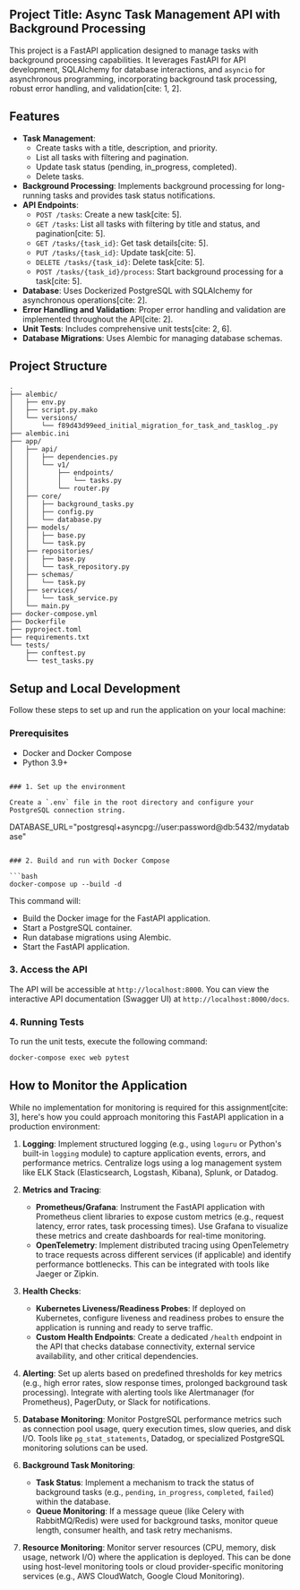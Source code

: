 ## Project Title: Async Task Management API with Background Processing

This project is a FastAPI application designed to manage tasks with background processing capabilities. It leverages FastAPI for API development, SQLAlchemy for database interactions, and `asyncio` for asynchronous programming, incorporating background task processing, robust error handling, and validation[cite: 1, 2].

## Features

* **Task Management**:
    * Create tasks with a title, description, and priority.
    * List all tasks with filtering and pagination.
    * Update task status (pending, in\_progress, completed).
    * Delete tasks.
* **Background Processing**: Implements background processing for long-running tasks and provides task status notifications.
* **API Endpoints**:
    * `POST /tasks`: Create a new task[cite: 5].
    * `GET /tasks`: List all tasks with filtering by title and status, and pagination[cite: 5].
    * `GET /tasks/{task_id}`: Get task details[cite: 5].
    * `PUT /tasks/{task_id}`: Update task[cite: 5].
    * `DELETE /tasks/{task_id}`: Delete task[cite: 5].
    * `POST /tasks/{task_id}/process`: Start background processing for a task[cite: 5].
* **Database**: Uses Dockerized PostgreSQL with SQLAlchemy for asynchronous operations[cite: 2].
* **Error Handling and Validation**: Proper error handling and validation are implemented throughout the API[cite: 2].
* **Unit Tests**: Includes comprehensive unit tests[cite: 2, 6].
* **Database Migrations**: Uses Alembic for managing database schemas.

## Project Structure

```
.
├── alembic/
│   ├── env.py
│   ├── script.py.mako
│   └── versions/
│       └── f89d43d99eed_initial_migration_for_task_and_tasklog_.py
├── alembic.ini
├── app/
│   ├── api/
│   │   ├── dependencies.py
│   │   └── v1/
│   │       ├── endpoints/
│   │       │   └── tasks.py
│   │       └── router.py
│   ├── core/
│   │   ├── background_tasks.py
│   │   ├── config.py
│   │   └── database.py
│   ├── models/
│   │   ├── base.py
│   │   └── task.py
│   ├── repositories/
│   │   ├── base.py
│   │   └── task_repository.py
│   ├── schemas/
│   │   └── task.py
│   ├── services/
│   │   └── task_service.py
│   └── main.py
├── docker-compose.yml
├── Dockerfile
├── pyproject.toml
├── requirements.txt
└── tests/
    ├── conftest.py
    └── test_tasks.py
```

## Setup and Local Development

Follow these steps to set up and run the application on your local machine:

### Prerequisites

* Docker and Docker Compose
* Python 3.9+

```

### 1. Set up the environment

Create a `.env` file in the root directory and configure your PostgreSQL connection string.

```
DATABASE_URL="postgresql+asyncpg://user:password@db:5432/mydatabase"
```

### 2. Build and run with Docker Compose

```bash
docker-compose up --build -d
```

This command will:
* Build the Docker image for the FastAPI application.
* Start a PostgreSQL container.
* Run database migrations using Alembic.
* Start the FastAPI application.

### 3. Access the API

The API will be accessible at `http://localhost:8000`. You can view the interactive API documentation (Swagger UI) at `http://localhost:8000/docs`.

### 4. Running Tests

To run the unit tests, execute the following command:

```bash
docker-compose exec web pytest
```

## How to Monitor the Application

While no implementation for monitoring is required for this assignment[cite: 3], here's how you could approach monitoring this FastAPI application in a production environment:

1.  **Logging**: Implement structured logging (e.g., using `loguru` or Python's built-in `logging` module) to capture application events, errors, and performance metrics. Centralize logs using a log management system like ELK Stack (Elasticsearch, Logstash, Kibana), Splunk, or Datadog.

2.  **Metrics and Tracing**:
    * **Prometheus/Grafana**: Instrument the FastAPI application with Prometheus client libraries to expose custom metrics (e.g., request latency, error rates, task processing times). Use Grafana to visualize these metrics and create dashboards for real-time monitoring.
    * **OpenTelemetry**: Implement distributed tracing using OpenTelemetry to trace requests across different services (if applicable) and identify performance bottlenecks. This can be integrated with tools like Jaeger or Zipkin.

3.  **Health Checks**:
    * **Kubernetes Liveness/Readiness Probes**: If deployed on Kubernetes, configure liveness and readiness probes to ensure the application is running and ready to serve traffic.
    * **Custom Health Endpoints**: Create a dedicated `/health` endpoint in the API that checks database connectivity, external service availability, and other critical dependencies.

4.  **Alerting**: Set up alerts based on predefined thresholds for key metrics (e.g., high error rates, slow response times, prolonged background task processing). Integrate with alerting tools like Alertmanager (for Prometheus), PagerDuty, or Slack for notifications.

5.  **Database Monitoring**: Monitor PostgreSQL performance metrics such as connection pool usage, query execution times, slow queries, and disk I/O. Tools like `pg_stat_statements`, Datadog, or specialized PostgreSQL monitoring solutions can be used.

6.  **Background Task Monitoring**:
    * **Task Status**: Implement a mechanism to track the status of background tasks (e.g., `pending`, `in_progress`, `completed`, `failed`) within the database.
    * **Queue Monitoring**: If a message queue (like Celery with RabbitMQ/Redis) were used for background tasks, monitor queue length, consumer health, and task retry mechanisms.

7.  **Resource Monitoring**: Monitor server resources (CPU, memory, disk usage, network I/O) where the application is deployed. This can be done using host-level monitoring tools or cloud provider-specific monitoring services (e.g., AWS CloudWatch, Google Cloud Monitoring).

